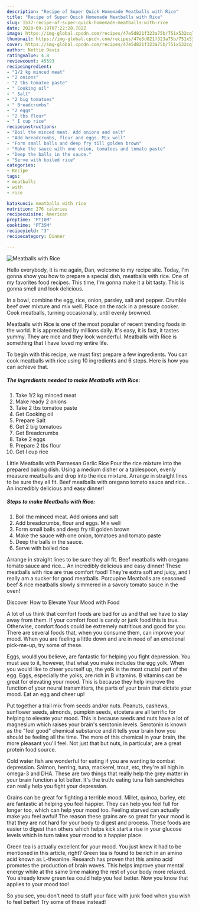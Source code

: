 ```yaml
---
description: "Recipe of Super Quick Homemade Meatballs with Rice"
title: "Recipe of Super Quick Homemade Meatballs with Rice"
slug: 1537-recipe-of-super-quick-homemade-meatballs-with-rice
date: 2020-09-19T07:22:28.782Z
image: https://img-global.cpcdn.com/recipes/47e5d821f323a75b/751x532cq70/meatballs-with-rice-recipe-main-photo.jpg
thumbnail: https://img-global.cpcdn.com/recipes/47e5d821f323a75b/751x532cq70/meatballs-with-rice-recipe-main-photo.jpg
cover: https://img-global.cpcdn.com/recipes/47e5d821f323a75b/751x532cq70/meatballs-with-rice-recipe-main-photo.jpg
author: Nettie Davis
ratingvalue: 4.8
reviewcount: 45593
recipeingredient:
- "1/2 kg minced meat"
- "2 onions"
- "2 tbs tomatoe paste"
- " Cooking oil"
- " Salt"
- "2 big tomatoes"
- " Breadcrumbs"
- "2 eggs"
- "2 tbs flour"
- " I cup rice"
recipeinstructions:
- "Boil the minced meat. Add onions and salt"
- "Add breadcrumbs, flour and eggs. Mix well"
- "Form small balls and deep fry till golden brown"
- "Make the sauce with one onion, tomatoes and tomato paste"
- "Deep the balls in the sauce."
- "Serve with boiled rice"
categories:
- Recipe
tags:
- meatballs
- with
- rice

katakunci: meatballs with rice 
nutrition: 276 calories
recipecuisine: American
preptime: "PT10M"
cooktime: "PT35M"
recipeyield: "3"
recipecategory: Dinner

---
```



![Meatballs with Rice](https://img-global.cpcdn.com/recipes/47e5d821f323a75b/751x532cq70/meatballs-with-rice-recipe-main-photo.jpg)

Hello everybody, it is me again, Dan, welcome to my recipe site. Today, I'm gonna show you how to prepare a special dish, meatballs with rice. One of my favorites food recipes. This time, I'm gonna make it a bit tasty. This is gonna smell and look delicious.

In a bowl, combine the egg, rice, onion, parsley, salt and pepper. Crumble beef over mixture and mix well. Place on the rack in a pressure cooker. Cook meatballs, turning occasionally, until evenly browned.

Meatballs with Rice is one of the most popular of recent trending foods in the world. It is appreciated by millions daily. It's easy, it is fast, it tastes yummy. They are nice and they look wonderful. Meatballs with Rice is something that I have loved my entire life.


To begin with this recipe, we must first prepare a few ingredients. You can cook meatballs with rice using 10 ingredients and 6 steps. Here is how you can achieve that.

<!--inarticleads1-->

##### The ingredients needed to make Meatballs with Rice:

1. Take 1/2 kg minced meat
1. Make ready 2 onions
1. Take 2 tbs tomatoe paste
1. Get  Cooking oil
1. Prepare  Salt
1. Get 2 big tomatoes
1. Get  Breadcrumbs
1. Take 2 eggs
1. Prepare 2 tbs flour
1. Get  I cup rice


Little Meatballs with Parmesan Garlic Rice Pour the rice mixture into the prepared baking dish. Using a medium disher or a tablespoon, evenly measure meatballs and drop into the rice mixture. Arrange in straight lines to be sure they all fit. Beef meatballs with oregano tomato sauce and rice… An incredibly delicious and easy dinner! 

<!--inarticleads2-->

##### Steps to make Meatballs with Rice:

1. Boil the minced meat. Add onions and salt
1. Add breadcrumbs, flour and eggs. Mix well
1. Form small balls and deep fry till golden brown
1. Make the sauce with one onion, tomatoes and tomato paste
1. Deep the balls in the sauce.
1. Serve with boiled rice


Arrange in straight lines to be sure they all fit. Beef meatballs with oregano tomato sauce and rice… An incredibly delicious and easy dinner! These meatballs with rice are true comfort food! They&#39;re extra soft and juicy, and I really am a sucker for good meatballs. Porcupine Meatballs are seasoned beef &amp; rice meatballs slowly simmered in a savory tomato sauce in the oven! 

Discover How to Elevate Your Mood with Food


A lot of us think that comfort foods are bad for us and that we have to stay away from them. If your comfort food is candy or junk food this is true. Otherwise, comfort foods could be extremely nutritious and good for you. There are several foods that, when you consume them, can improve your mood. When you are feeling a little down and are in need of an emotional pick-me-up, try some of these.

Eggs, would you believe, are fantastic for helping you fight depression. You must see to it, however, that what you make includes the egg yolk. When you would like to cheer yourself up, the yolk is the most crucial part of the egg. Eggs, especially the yolks, are rich in B vitamins. B vitamins can be great for elevating your mood. This is because they help improve the function of your neural transmitters, the parts of your brain that dictate your mood. Eat an egg and cheer up!

Put together a trail mix from seeds and/or nuts. Peanuts, cashews, sunflower seeds, almonds, pumpkin seeds, etcetera are all terrific for helping to elevate your mood. This is because seeds and nuts have a lot of magnesium which raises your brain's serotonin levels. Serotonin is known as the "feel good" chemical substance and it tells your brain how you should be feeling all the time. The more of this chemical in your brain, the more pleasant you'll feel. Not just that but nuts, in particular, are a great protein food source.

Cold water fish are wonderful for eating if you are wanting to combat depression. Salmon, herring, tuna, mackerel, trout, etc, they're all high in omega-3 and DHA. These are two things that really help the grey matter in your brain function a lot better. It's the truth: eating tuna fish sandwiches can really help you fight your depression. 

Grains can be great for fighting a terrible mood. Millet, quinoa, barley, etc are fantastic at helping you feel happier. They can help you feel full for longer too, which can help your mood too. Feeling starved can actually make you feel awful! The reason these grains are so great for your mood is that they are not hard for your body to digest and process. These foods are easier to digest than others which helps kick start a rise in your glucose levels which in turn takes your mood to a happier place.

Green tea is actually excellent for your mood. You just knew it had to be mentioned in this article, right? Green tea is found to be rich in an amino acid known as L-theanine. Research has proven that this amino acid promotes the production of brain waves. This helps improve your mental energy while at the same time making the rest of your body more relaxed. You already knew green tea could help you feel better. Now you know that applies to your mood too!

So you see, you don't need to stuff your face with junk food when you wish to feel better! Try some of these instead!

